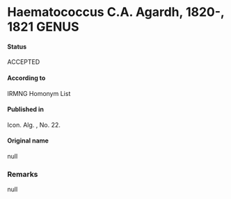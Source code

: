 Haematococcus C.A. Agardh, 1820-, 1821 GENUS
=======

#### Status
ACCEPTED

#### According to
IRMNG Homonym List

#### Published in
Icon. Alg. , No. 22.

#### Original name
null

### Remarks
null
